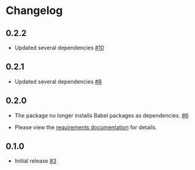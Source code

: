 # Changelog

## 0.2.2

* Updated several dependencies [#10][]

[#10]: https://github.com/yola/drf-paginator/pull/10

## 0.2.1

* Updated several dependencies [#8][]

[#8]: https://github.com/yola/drf-paginator/pull/8

## 0.2.0

* The package no longer installs Babel packages as dependencies. [#6][]
 - Please view the [requirements documentation][] for details.

[#6]: https://github.com/yola/drf-paginator/pull/6
[requirements documentation]: https://github.com/yola/drf-paginator#requirements

## 0.1.0

* Initial release [#3](https://github.com/yola/drf-paginator/pull/3)

